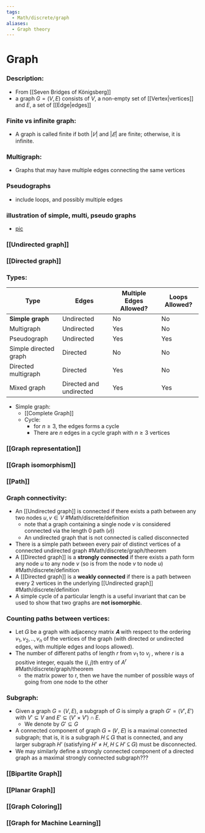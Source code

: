 ```yaml
---
tags:
  - Math/discrete/graph
aliases:
  - Graph theory
---
```

# Graph
### Description:
- From [[Seven Bridges of Königsberg]]
- a graph $G=(V,E)$ consists of $V$, a non-empty set of [[Vertex|vertices]] and $E$, a set of [[Edge|edges]]
### Finite vs infinite graph:
- A graph is called finite if both $|𝑉|$ and $|𝐸|$ are finite; otherwise, it is infinite.
<!--ID: 1708098041538-->

### Multigraph:
- Graphs that may have multiple edges connecting the same vertices
<!--ID: 1708098041542-->

### Pseudographs
- include loops, and possibly multiple edges
<!--ID: 1708098041546-->


### illustration of simple, multi, pseudo graphs
- [pic](https://image1.slideserve.com/2065357/types-of-graphs-l.jpg)
<!--ID: 1708098041550-->

### [[Undirected graph]]
### [[Directed graph]]

### Types:
| Туре | Edges | Multiple Edges Allowed? | Loops Allowed? | 
| ---- | ---- | ---- | ---- |
| **Simple graph** | Undirected | No | No |  
| Multigraph | Undirected | Yes | No |
| Pseudograph | Undirected | Yes | Yes |
| Simple directed graph | Directed | No | No |
| Directed multigraph | Directed | Yes | No | 
| Mixed graph | Directed and undirected | Yes | Yes | 
- Simple graph:
	- [[Complete Graph]]
	- Cycle:
		- for $n\ge 3$, the edges forms a cycle
		- There are $n$ edges in a cycle graph with $n\ge 3$ vertices
<!--ID: 1708098041555-->

### [[Graph representation]]
### [[Graph isomorphism]]
### [[Path]]
### Graph connectivity:
- An [[Undirected graph]] is connected if there exists a path between any two nodes $u,v\in V$ #Math/discrete/definition 
	- note that a graph containing a single node $v$ is considered connected via the length 0 path $(𝑣))$
	- An undirected graph that is not connected is called disconnected
- There is a simple path between every pair of distinct vertices of a connected undirected graph #Math/discrete/graph/theorem  
- A [[Directed graph]] is a **strongly connected** if there exists a path form any node $u$ to any node $v$ (so is from the node $v$ to node $u$) #Math/discrete/definition 
- A [[Directed graph]] is a **weakly connected** if there is a path between every 2 vertices in the underlying [[Undirected graph]] #Math/discrete/definition 
- A simple cycle of a particular length is a useful invariant that can be used to show that two graphs are **not isomorphic**.
<!--ID: 1708098041559-->

### Counting paths between vertices:
- Let 𝐺 be a graph with adjacency matrix 𝑨 with respect to the ordering $v_1, v_2,..,v_n$ of the vertices of  the graph (with directed or undirected edges, with multiple edges and loops allowed). 
- The number of different paths of length $r$ from $v_1$ to $v_j$ , where $r$ is a positive integer, equals the $(i,j)$th entry of $A^r$ #Math/discrete/graph/theorem 
	- the matrix power to r, then we have the number of possible ways of going from one node to the other
<!--ID: 1708098041563-->

### Subgraph:
- Given a graph $G=(V,E)$, a subgraph of $G$ is simply a graph $G'=(V',E')$ with $V'\subseteq V$ and $E'\subseteq (V'\times V')\cap E$.
	- We denote by $G'\subseteq G$
- A connected component of graph 𝐺 = (𝑉, 𝐸) is a maximal connected subgraph; that is, it is a subgraph 𝐻 ⊆ 𝐺 that is connected, and any larger subgraph 𝐻’  (satisfying 𝐻’ ≠ 𝐻, 𝐻 ⊆ 𝐻’ ⊆ 𝐺) must be disconnected.  
- We may similarly define a strongly connected component of a directed graph as a maximal strongly connected subgraph???
<!--ID: 1708098041567-->

### [[Bipartite Graph]]
### [[Planar Graph]]
### [[Graph Coloring]]
### [[Graph for Machine Learning]] 